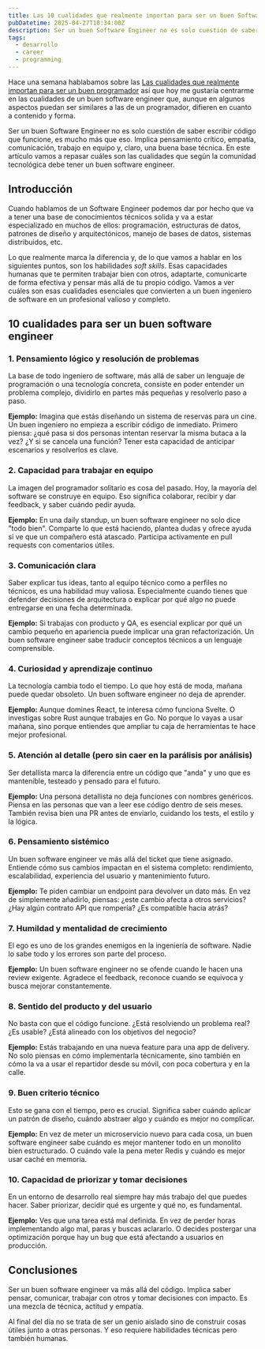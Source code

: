 ```yaml
---
title: Las 10 cualidades que realmente importan para ser un buen Software Engineer
pubDatetime: 2025-04-27T10:34:00Z
description: Ser un buen Software Engineer no es solo cuestión de saber escribir código que funcione. Es mucho más que eso. Implica pensamiento crítico, empatía, comunicación, trabajo en equipo y, claro, una buena base técnica. En este artículo vamos a repasar cuáles son las cualidades que según la comunidad tecnológica debe tener un buen ingeniero de software.
tags:
  - desarrollo
  - career
  - programming
---
```


Hace una semana hablabamos sobre las [Las cualidades que realmente importan para ser un buen programador](/blog/2025-04-14-cualidades-programador/) así que hoy me gustaría centrarme en las cualidades de un buen software engineer que, aunque en algunos aspectos puedan ser similares a las de un programador, difieren en cuanto a contenido y forma.

Ser un buen Software Engineer no es solo cuestión de saber escribir código que funcione, es mucho más que eso. Implica pensamiento crítico, empatía, comunicación, trabajo en equipo y, claro, una buena base técnica. En este artículo vamos a repasar cuáles son las cualidades que según la comunidad tecnológica debe tener un buen software engineer.

## Introducción

Cuando hablamos de un Software Engineer podemos dar por hecho que va a tener una base de conocimientos técnicos solida y va a estar especializado en muchos de ellos: programación, estructuras de datos, patrones de diseño y arquitectónicos, manejo de bases de datos, sistemas distribuidos, etc.

Lo que realmente marca la diferencia y, de lo que vamos a hablar en los siguientes puntos, son los habilidades _soft skills_. Esas capacidades humanas que te permiten trabajar bien con otros, adaptarte, comunicarte de forma efectiva y pensar más allá de tu propio código. Vamos a ver cuáles son esas cualidades esenciales que convierten a un buen ingeniero de software en un profesional valioso y completo.

## 10 cualidades para ser un buen software engineer

### 1. Pensamiento lógico y resolución de problemas

La base de todo ingeniero de software, más allá de saber un lenguaje de programación o una tecnología concreta, consiste en poder entender un problema complejo, dividirlo en partes más pequeñas y resolverlo paso a paso.

**Ejemplo:**
Imagina que estás diseñando un sistema de reservas para un cine. Un buen ingeniero no empieza a escribir código de inmediato. Primero piensa: ¿qué pasa si dos personas intentan reservar la misma butaca a la vez? ¿Y si se cancela una función? Tener esta capacidad de anticipar escenarios y resolverlos es clave.

### 2. Capacidad para trabajar en equipo

La imagen del programador solitario es cosa del pasado. Hoy, la mayoría del software se construye en equipo. Eso significa colaborar, recibir y dar feedback, y saber cuándo pedir ayuda.

**Ejemplo:**
En una daily standup, un buen software engineer no solo dice "todo bien". Comparte lo que está haciendo, plantea dudas y ofrece ayuda si ve que un compañero está atascado. Participa activamente en pull requests con comentarios útiles.

### 3. Comunicación clara

Saber explicar tus ideas, tanto al equipo técnico como a perfiles no técnicos, es una habilidad muy valiosa. Especialmente cuando tienes que defender decisiones de arquitectura o explicar por qué algo no puede entregarse en una fecha determinada.

**Ejemplo:**
Si trabajas con producto y QA, es esencial explicar por qué un cambio pequeño en apariencia puede implicar una gran refactorización. Un buen software engineer sabe traducir conceptos técnicos a un lenguaje comprensible.

### 4. Curiosidad y aprendizaje continuo

La tecnología cambia todo el tiempo. Lo que hoy está de moda, mañana puede quedar obsoleto. Un buen software engineer no deja de aprender.

**Ejemplo:**
Aunque domines React, te interesa cómo funciona Svelte. O investigas sobre Rust aunque trabajes en Go. No porque lo vayas a usar mañana, sino porque entiendes que ampliar tu caja de herramientas te hace mejor profesional.

### 5. Atención al detalle (pero sin caer en la parálisis por análisis)

Ser detallista marca la diferencia entre un código que "anda" y uno que es mantenible, testeado y pensado para el futuro.

**Ejemplo:**
Una persona detallista no deja funciones con nombres genéricos. Piensa en las personas que van a leer ese código dentro de seis meses. También revisa bien una PR antes de enviarlo, cuidando los tests, el estilo y la lógica.

### 6. Pensamiento sistémico

Un buen software engineer ve más allá del ticket que tiene asignado. Entiende cómo sus cambios impactan en el sistema completo: rendimiento, escalabilidad, experiencia del usuario y mantenimiento futuro.

**Ejemplo:**
Te piden cambiar un endpoint para devolver un dato más. En vez de simplemente añadirlo, piensas: ¿este cambio afecta a otros servicios? ¿Hay algún contrato API que rompería? ¿Es compatible hacia atrás?

### 7. Humildad y mentalidad de crecimiento

El ego es uno de los grandes enemigos en la ingeniería de software. Nadie lo sabe todo y los errores son parte del proceso.

**Ejemplo:**
Un buen software engineer no se ofende cuando le hacen una review exigente. Agradece el feedback, reconoce cuando se equivoca y busca mejorar constantemente.

### 8. Sentido del producto y del usuario

No basta con que el código funcione. ¿Está resolviendo un problema real? ¿Es usable? ¿Está alineado con los objetivos del negocio?

**Ejemplo:**
Estás trabajando en una nueva feature para una app de delivery. No solo piensas en cómo implementarla técnicamente, sino también en cómo la va a usar el repartidor desde su móvil, con poca cobertura y en la calle.

### 9. Buen criterio técnico

Esto se gana con el tiempo, pero es crucial. Significa saber cuándo aplicar un patrón de diseño, cuándo abstraer algo y cuándo es mejor no complicar.

**Ejemplo:**
En vez de meter un microservicio nuevo para cada cosa, un buen software engineer sabe cuándo es mejor mantener todo en un monolito bien estructurado. O cuándo vale la pena meter Redis y cuándo es mejor usar caché en memoria.

### 10. Capacidad de priorizar y tomar decisiones

En un entorno de desarrollo real siempre hay más trabajo del que puedes hacer. Saber priorizar, decidir qué es urgente y qué no, es fundamental.

**Ejemplo:**
Ves que una tarea está mal definida. En vez de perder horas implementando algo mal, paras y buscas aclararlo. O decides postergar una optimización porque hay un bug que está afectando a usuarios en producción.

## Conclusiones

Ser un buen software engineer va más allá del código. Implica saber pensar, comunicar, trabajar con otros y tomar decisiones con impacto. Es una mezcla de técnica, actitud y empatía.

Al final del día no se trata de ser un genio aislado sino de construir cosas útiles junto a otras personas. Y eso requiere habilidades técnicas pero también humanas.
